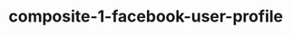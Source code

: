 # composite-1-facebook-user-profile
 <!-- Title-Facebook User Profile

Box1.Logo:
maple-fb-logo

Box2.Search bar

Box3.Topbar:
  Amandeep
  Home
  Create
  Friend Requests
  Messages
  Notifications
  Help
  Logout
  More.

Box4.Header cover photo (cover-pic.jpeg):
  Search by voice
  English
  Theme/view

  Box5.Profile photo(profile-pic):
  Add Profile Section, dropdown-list
  More.

Box6.Menu:
  About
  Dashboard
  More.

Box7.Sub-menu:
  Create post
  Voice message
  Photo/video
  Live video
  Life event
  What's on your mind (Text box) with the small profile photo
  Tag friends
  Feelings/Activities
  .  .  .

Box8.Life event:
  Mary to

Box9.Your pages:
  Hargurnaaz

Box10.Instant games:
  Ball-pool
  Word crossing
  Field of battle

Box11.Games your friends play the more:
  Crazy cooking
  Word search
  Thug life

Box12.Advertisement:
  advrtising-outdoor-led.jpeg

Box13.Contacts:
  Hardeep Bhullar
  Harcharan Dhindsa
  Hardeepinder Dhindsa
  Diamond
  Aryan
  Pink
  Taranjeet Chatha
  Kultar Singh Chatha
  Himmatpreet
  Seema Tandan
  Vaninder
  Harpreet Kalra
  Kulwinder Kaur
  Priyanka

Box14.Group conversation:

Box15. Posts:
  Love birds
      Like
      Comment
      Share
      Save
      +join
  Post by bhullar for Valentines day
  Rogerscentre couple
  Ripleys.family
  Deputy Dhaliwal day TX
  Happy birthday
  Good memory ferry
  Good memories
  Teachers day

Box16.Facebook copyright 2019
 -->
             
                          
                                                               
